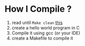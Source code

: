 # How I Compile ? 

1) read until `Make clean` [this](https://makefiletutorial.com/#getting-started)
2) create a hello world program in C
3) Compile it using gcc (or your IDE)
4) create a Makefile to compile it